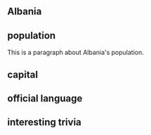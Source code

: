 ## Albania

## population

This is a paragraph about Albania's population.

## capital

 
## official language


## interesting trivia



